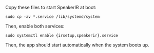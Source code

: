Copy these files to start SpeakerIR at boot:

    sudo cp -av *.service /lib/systemd/system

Then, enable both services:

    sudo systemctl enable {irsetup,speakerir}.service

Then, the app should start automatically when the system boots up.